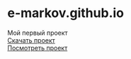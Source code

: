 # e-markov.github.io
Мой первый проект
<br>
<a><a href="https://github.com/e-markov/practice/">Скачать проект</a>
<br>
<a href="https://e-markov.github.io/practice/" target="_blank">Посмотреть проект</a>
